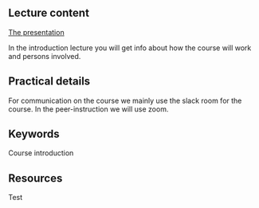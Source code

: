 ## Lecture content

[The presentation](https://lnu.box.com/s/vinkq4jvk3jlpjflisrh89caxj3t9rw2)
 
 In the introduction lecture you will get info about how the course will work and persons involved.
 
## Practical details

For communication on the course we mainly use the slack room for the course. In the peer-instruction we will use zoom.


## Keywords
Course introduction

## Resources

Test
